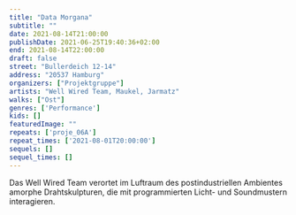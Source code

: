 ```yaml
---
title: "Data Morgana"
subtitle: ""
date: 2021-08-14T21:00:00
publishDate: 2021-06-25T19:40:36+02:00
end: 2021-08-14T22:00:00
draft: false
street: "Bullerdeich 12-14"
address: "20537 Hamburg"
organizers: ["Projektgruppe"]
artists: "Well Wired Team, Maukel, Jarmatz"
walks: ["Ost"]
genres: ['Performance']
kids: []
featuredImage: ""
repeats: ['proje_06A']
repeat_times: ['2021-08-01T20:00:00']
sequels: []
sequel_times: []
---
```


Das Well Wired Team verortet im Luftraum des postindustriellen Ambientes amorphe Drahtskulpturen, die mit programmierten Licht- und Soundmustern interagieren.